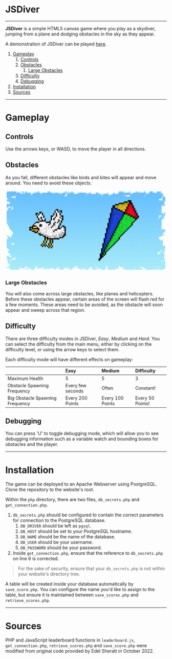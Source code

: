 # JSDiver

---

**JSDiver** is a simple HTML5 canvas game where you play as a skydiver, jumping from a plane and dodging obstacles in the sky as they appear.

A demonstration of JSDiver can be played [here](https://users.aber.ac.uk/luj36/CS25320/jsdiver/).

1. [Gameplay](#gameplay)
   1. [Controls](#controls)
   2. [Obstacles](#obstacles)
      1. [Large Obstacles](#large-obstacles)
   3. [Difficulty](#difficulty)
   4. [Debugging](#debugging)
2. [Installation](#installation)
3. [Sources](#sources)

---

# Gameplay

## Controls

Use the arrows keys, or WASD, to move the player in all directions.

## Obstacles

As you fall, different obstacles like birds and kites will appear and move around. You need to avoid these objects.

![Obstacles](/assets/readme/dangers.png)

### Large Obstacles

You will also come across large obstacles, like planes and helicopters. Before these obstacles appear, certain areas of the screen will flash red for a few moments. These areas need to be avoided, as the obstacle will soon appear and sweep across that region.

## Difficulty

There are three difficulty modes in JSDiver, _Easy_, _Medium_ and _Hard_. You can select the difficulty from the main menu, either by clicking on the difficulty level, or using the arrow keys to select them. 

Each difficulty mode will have different effects on gameplay:

|                                 | Easy              | Medium           | Difficulty       |
|:--------------------------------|:------------------|:-----------------|:-----------------|
| Maximum Health                  | 5                 | 5                | 3                |
| Obstacle Spawning Frequency     | Every few seconds | Often            | Constant!        |
| Big Obstacle Spawning Frequency | Every 200 Points  | Every 100 Points | Every 50 Points! |

## Debugging

You can press 'U' to toggle debugging mode, which will allow you to see debugging information such as a variable watch and bounding boxes for obstacles and the player.

---
# Installation

The game can be deployed to an Apache Webserver using PostgreSQL. Clone the repository to the website's root. 

Within the `php` directory, there are two files, `db_secrets.php` and `get_connection.php`.
1. `db_secrets.php` should be configured to contain the correct parameters for connection to the PostgreSQL database.
   1. `DB_DRIVER` should be left as `pgsql`.
   2. `DB_HOST` should be set to your PostgreSQL hostname.
   3. `DB_NAME` should be the name of the database.
   4. `DB_USER` should be your username.
   5. `DB_PASSWORD` should be your password.
2. Inside `get_connection.php`, ensure that the reference to `db_secrets.php` on line 6 is corrected.

>For the sake of security, ensure that your `db_secrets.php` is not within your website's directory tree.

A table will be created inside your database automatically by `save_score.php`. You can configure the name you'd like to assign to the table, but ensure it is maintained between `save_scores.php` and `retrieve_scores.php`.

---
# Sources

PHP and JavaScript leaderboard functions in `leaderboard.js`, `get_connection.php`, `retrieve_scores.php` and `save_score.php` were modified from original code provided by Edel Sheratt in October 2022.

